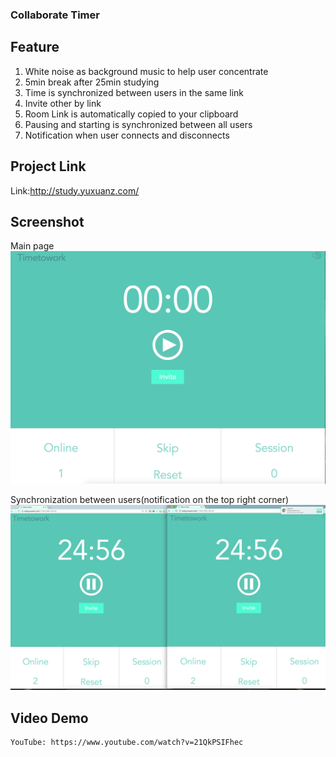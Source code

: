 ### Collaborate Timer

## Feature
  1. White noise as background music to help user concentrate 
  2. 5min break after 25min studying
  3. Time is synchronized between users in the same link
  4. Invite other by link
  5. Room Link is automatically copied to your clipboard
  6. Pausing and starting is synchronized between all users
  7. Notification when user connects and disconnects
## Project Link
   Link:http://study.yuxuanz.com/
## Screenshot
  Main page
  ![Alt text](/screenshot/Screen%20Shot%202017-08-30%20at%204.38.41%20PM.png?raw=true "Optional Title")
  
  Synchronization between users(notification on the top right corner)
  ![Alt text](/screenshot/Screen%20Shot%202017-08-30%20at%204.39.39%20PM.png?raw=true "Optional Title")
## Video Demo
    YouTube: https://www.youtube.com/watch?v=21QkPSIFhec
    
  

  

 
